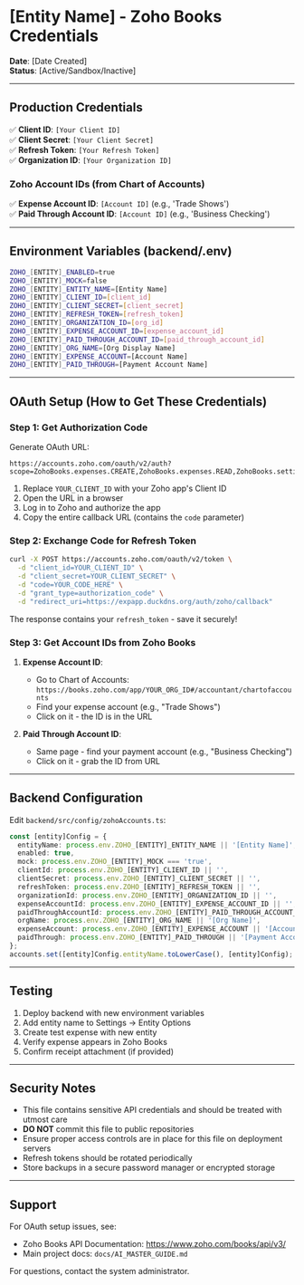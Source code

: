 # [Entity Name] - Zoho Books Credentials

**Date**: [Date Created]  
**Status**: [Active/Sandbox/Inactive]

---

## Production Credentials

✅ **Client ID**: `[Your Client ID]`  
✅ **Client Secret**: `[Your Client Secret]`  
✅ **Refresh Token**: `[Your Refresh Token]`  
✅ **Organization ID**: `[Your Organization ID]`

### Zoho Account IDs (from Chart of Accounts)

✅ **Expense Account ID**: `[Account ID]` (e.g., 'Trade Shows')  
✅ **Paid Through Account ID**: `[Account ID]` (e.g., 'Business Checking')

---

## Environment Variables (backend/.env)

```bash
ZOHO_[ENTITY]_ENABLED=true
ZOHO_[ENTITY]_MOCK=false
ZOHO_[ENTITY]_ENTITY_NAME=[Entity Name]
ZOHO_[ENTITY]_CLIENT_ID=[client_id]
ZOHO_[ENTITY]_CLIENT_SECRET=[client_secret]
ZOHO_[ENTITY]_REFRESH_TOKEN=[refresh_token]
ZOHO_[ENTITY]_ORGANIZATION_ID=[org_id]
ZOHO_[ENTITY]_EXPENSE_ACCOUNT_ID=[expense_account_id]
ZOHO_[ENTITY]_PAID_THROUGH_ACCOUNT_ID=[paid_through_account_id]
ZOHO_[ENTITY]_ORG_NAME=[Org Display Name]
ZOHO_[ENTITY]_EXPENSE_ACCOUNT=[Account Name]
ZOHO_[ENTITY]_PAID_THROUGH=[Payment Account Name]
```

---

## OAuth Setup (How to Get These Credentials)

### Step 1: Get Authorization Code

Generate OAuth URL:
```
https://accounts.zoho.com/oauth/v2/auth?scope=ZohoBooks.expenses.CREATE,ZohoBooks.expenses.READ,ZohoBooks.settings.READ,ZohoBooks.accountants.READ&client_id=YOUR_CLIENT_ID&response_type=code&redirect_uri=https://expapp.duckdns.org/auth/zoho/callback&access_type=offline&prompt=consent
```

1. Replace `YOUR_CLIENT_ID` with your Zoho app's Client ID
2. Open the URL in a browser
3. Log in to Zoho and authorize the app
4. Copy the entire callback URL (contains the `code` parameter)

### Step 2: Exchange Code for Refresh Token

```bash
curl -X POST https://accounts.zoho.com/oauth/v2/token \
  -d "client_id=YOUR_CLIENT_ID" \
  -d "client_secret=YOUR_CLIENT_SECRET" \
  -d "code=YOUR_CODE_HERE" \
  -d "grant_type=authorization_code" \
  -d "redirect_uri=https://expapp.duckdns.org/auth/zoho/callback"
```

The response contains your `refresh_token` - save it securely!

### Step 3: Get Account IDs from Zoho Books

1. **Expense Account ID**:
   - Go to Chart of Accounts: `https://books.zoho.com/app/YOUR_ORG_ID#/accountant/chartofaccounts`
   - Find your expense account (e.g., "Trade Shows")
   - Click on it - the ID is in the URL

2. **Paid Through Account ID**:
   - Same page - find your payment account (e.g., "Business Checking")
   - Click on it - grab the ID from URL

---

## Backend Configuration

Edit `backend/src/config/zohoAccounts.ts`:

```typescript
const [entity]Config = {
  entityName: process.env.ZOHO_[ENTITY]_ENTITY_NAME || '[Entity Name]',
  enabled: true,
  mock: process.env.ZOHO_[ENTITY]_MOCK === 'true',
  clientId: process.env.ZOHO_[ENTITY]_CLIENT_ID || '',
  clientSecret: process.env.ZOHO_[ENTITY]_CLIENT_SECRET || '',
  refreshToken: process.env.ZOHO_[ENTITY]_REFRESH_TOKEN || '',
  organizationId: process.env.ZOHO_[ENTITY]_ORGANIZATION_ID || '',
  expenseAccountId: process.env.ZOHO_[ENTITY]_EXPENSE_ACCOUNT_ID || '',
  paidThroughAccountId: process.env.ZOHO_[ENTITY]_PAID_THROUGH_ACCOUNT_ID || '',
  orgName: process.env.ZOHO_[ENTITY]_ORG_NAME || '[Org Name]',
  expenseAccount: process.env.ZOHO_[ENTITY]_EXPENSE_ACCOUNT || '[Account Name]',
  paidThrough: process.env.ZOHO_[ENTITY]_PAID_THROUGH || '[Payment Account]'
};
accounts.set([entity]Config.entityName.toLowerCase(), [entity]Config);
```

---

## Testing

1. Deploy backend with new environment variables
2. Add entity name to Settings → Entity Options
3. Create test expense with new entity
4. Verify expense appears in Zoho Books
5. Confirm receipt attachment (if provided)

---

## Security Notes

- This file contains sensitive API credentials and should be treated with utmost care
- **DO NOT** commit this file to public repositories
- Ensure proper access controls are in place for this file on deployment servers
- Refresh tokens should be rotated periodically
- Store backups in a secure password manager or encrypted storage

---

## Support

For OAuth setup issues, see:
- Zoho Books API Documentation: https://www.zoho.com/books/api/v3/
- Main project docs: `docs/AI_MASTER_GUIDE.md`

For questions, contact the system administrator.

